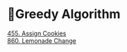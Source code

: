 # 🚀Greedy Algorithm
<a href="https://github.com/Shubx10/algorithms/blob/main/Greedy/455.%20AssignCookies.cpp">455. Assign Cookies</a><br>
<a href="https://github.com/Shubx10/algorithms/blob/main/Greedy/860.%20LemonadeChange.cpp">860. Lemonade Change</a><br>
